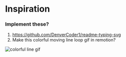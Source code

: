# Inspiration

### Implement these?

1. https://github.com/DenverCoder1/readme-typing-svg
2. Make this colorful moving line loop gif in remotion?

![colorful line gif](https://camo.githubusercontent.com/2ff8030c4c4e0b281832365ac50303c34a0493066faea736c8cc1aeca3597174/68747470733a2f2f7777772e616e696d61746564696d616765732e6f72672f646174612f6d656469612f3536322f616e696d617465642d6c696e652d696d6167652d303138342e676966)
